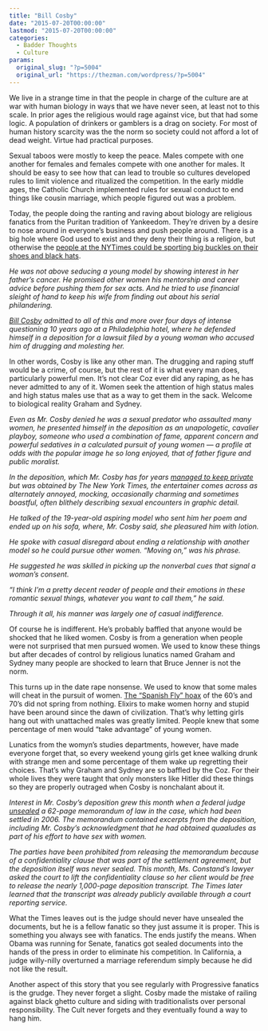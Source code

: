 ```yaml
---
title: "Bill Cosby"
date: "2015-07-20T00:00:00"
lastmod: "2015-07-20T00:00:00"
categories:
  - Badder Thoughts
  - Culture
params:
  original_slug: "?p=5004"
  original_url: "https://thezman.com/wordpress/?p=5004"
---
```


We live in a strange time in that the people in charge of the culture
are at war with human biology in ways that we have never seen, at least
not to this scale. In prior ages the religious would rage against vice,
but that had some logic. A population of drinkers or gamblers is a drag
on society. For most of human history scarcity was the the norm so
society could not afford a lot of dead weight. Virtue had practical
purposes.

Sexual taboos were mostly to keep the peace. Males compete with one
another for females and females compete with one another for males. It
should be easy to see how that can lead to trouble so cultures developed
rules to limit violence and ritualized the competition. In the early
middle ages, the Catholic Church implemented rules for sexual conduct to
end things like cousin marriage, which people figured out was a problem.

Today, the people doing the ranting and raving about biology are
religious fanatics from the Puritan tradition of Yankeedom. They’re
driven by a desire to nose around in everyone’s business and push people
around. There is a big hole where God used to exist and they deny their
thing is a religion, but otherwise the <a
href="http://www.nytimes.com/2015/07/19/arts/bill-cosby-deposition-reveals-calculated-pursuit-of-young-women-using-fame-drugs-and-deceit.html?_r=0"
rel="noopener" target="_blank">people at the NYTimes could be sporting
big buckles on their shoes and black hats</a>.

*He was not above seducing a young model by showing interest in her
father’s cancer. He promised other women his mentorship and career
advice before pushing them for sex acts. And he tried to use financial
sleight of hand to keep his wife from finding out about his serial
philandering.*

*<a
href="http://movies.nytimes.com/person/85992/Bill-Cosby?inline=nyt-per"
class="meta-per">Bill Cosby</a> admitted to all of this and more over
four days of intense questioning 10 years ago at a Philadelphia hotel,
where he defended himself in a deposition for a lawsuit filed by a young
woman who accused him of drugging and molesting her.*

In other words, Cosby is like any other man. The drugging and raping
stuff would be a crime, of course, but the rest of it is what every man
does, particularly powerful men. It’s not clear Coz ever did any raping,
as he has never admitted to any of it. Women seek the attention of high
status males and high status males use that as a way to get them in the
sack. Welcome to biological reality Graham and Sydney.

*Even as Mr. Cosby denied he was a sexual predator who assaulted many
women, he presented himself in the deposition as an unapologetic,
cavalier playboy, someone who used a combination of fame, apparent
concern and powerful sedatives in a calculated pursuit of young women —
a profile at odds with the popular image he so long enjoyed, that of
father figure and public moralist.*

*In the deposition, which Mr. Cosby has for years [managed to keep
private](http://www.nytimes.com/2015/07/09/business/media/cosby-legal-and-publicity-teams-opt-for-silence-after-admission-is-released.html "About the strategy. ")
but was obtained by The New York Times, the entertainer comes across as
alternately annoyed, mocking, occasionally charming and sometimes
boastful, often blithely describing sexual encounters in graphic
detail.*

*He talked of the 19-year-old aspiring model who sent him her poem and
ended up on his sofa, where, Mr. Cosby said, she pleasured him with
lotion.*

*He spoke with casual disregard about ending a relationship with another
model so he could pursue other women. “Moving on,” was his phrase.*

*He suggested he was skilled in picking up the nonverbal cues that
signal a woman’s consent.*

*“I think I’m a pretty decent reader of people and their emotions in
these romantic sexual things, whatever you want to call them,” he said.*

*Through it all, his manner was largely one of casual indifference.*

Of course he is indifferent. He’s probably baffled that anyone would be
shocked that he liked women. Cosby is from a generation when people were
not surprised that men pursued women. We used to know these things but
after decades of control by religious lunatics named Graham and Sydney
many people are shocked to learn that Bruce Jenner is not the norm.

This turns up in the date rape nonsense. We used to know that some males
will cheat in the pursuit of women. <a
href="http://io9.com/5983275/why-spanish-fly-only-works-on-men--and-is-deadly"
rel="noopener" target="_blank">The “Spanish Fly” hoax</a> of the 60’s
and 70’s did not spring from nothing. Elixirs to make women horny and
stupid have been around since the dawn of civilization. That’s why
letting girls hang out with unattached males was greatly limited. People
knew that some percentage of men would “take advantage” of young women.

Lunatics from the womyn’s studies departments, however, have made
everyone forget that, so every weekend young girls get knee walking
drunk with strange men and some percentage of them wake up regretting
their choices. That’s why Graham and Sydney are so baffled by the Coz.
For their whole lives they were taught that only monsters like Hitler
did these things so they are properly outraged when Cosby is nonchalant
about it.

*Interest in Mr. Cosby’s deposition grew this month when a federal judge
[unsealed](http://www.nytimes.com/2015/07/08/business/bill-cosby-said-in-2005-he-obtained-drugs-to-give-to-women.html "About the court record.")
a 62-page memorandum of law in the case, which had been settled in 2006.
The memorandum contained excerpts from the deposition, including Mr.
Cosby’s acknowledgment that he had obtained quaaludes as part of his
effort to have sex with women.*

*The parties have been prohibited from releasing the memorandum because
of a confidentiality clause that was part of the settlement agreement,
but the deposition itself was never sealed. This month, Ms. Constand’s
lawyer asked the court to lift the confidentiality clause so her client
would be free to release the nearly 1,000-page deposition transcript.
The Times later learned that the transcript was already publicly
available through a court reporting service.*

What the Times leaves out is the judge should never have unsealed the
documents, but he is a fellow fanatic so they just assume it is proper.
This is something you always see with fanatics. The ends justify the
means. When Obama was running for Senate, fanatics got sealed documents
into the hands of the press in order to eliminate his competition. In
California, a judge willy-nilly overturned a marriage referendum simply
because he did not like the result.

Another aspect of this story that you see regularly with Progressive
fanatics is the grudge. They never forget a slight. Cosby made the
mistake of railing against black ghetto culture and siding with
traditionalists over personal responsibility. The Cult never forgets and
they eventually found a way to hang him.
